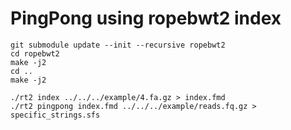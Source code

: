 # PingPong using ropebwt2 index

```
git submodule update --init --recursive ropebwt2
cd ropebwt2
make -j2
cd ..
make -j2

./rt2 index ../../../example/4.fa.gz > index.fmd
./rt2 pingpong index.fmd ../../../example/reads.fq.gz > specific_strings.sfs
```